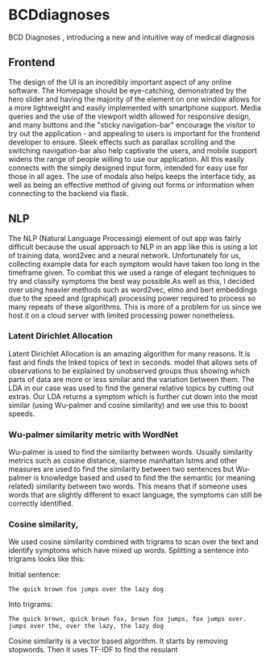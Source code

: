 # BCDdiagnoses
BCD Diagnoses , introducing a new and intuitive way of medical diagnosis
## Frontend
The design of the UI is an incredibly important aspect of any online software. The Homepage should be eye-catching, demonstrated by the hero slider and having the majority of the element on one window allows for a more lightweight and easily implemented with smartphone support. Media queries and the use of the viewport width allowed for responsive design, and many buttons and the "sticky navigation-bar" encourage the visitor to try out the application - and appealing to users is important for the frontend developer to ensure. Sleek effects such as parallax scrolling and the switching navigation-bar also help captivate the users, and mobile support widens the range of people willing to use our application. All this easily connects with the simply designed input form, intended for easy use for those in all ages. The use of modals also helps keeps the interface tidy, as well as being an effective method of giving out forms or information when connecting to the backend via flask.
## NLP
The NLP  (Natural Language Processing) element of out app was fairly difficult because the usual approach to NLP in an app like this is using a lot of training data, word2vec and a neural network. 
Unfortunately for us, collecting example data for each symptom would have taken  too long in the timeframe given. To combat this we used a range of elegant techniques to try and classify symptoms the best way possible.As well as this, I decided over using heavier methods such as word2vec, elmo and bert embeddings due to the speed and (graphical) processing power required to process so many repeats of these algorithms. This is more of a problem for us since we host it on a cloud server with limited processing power nonetheless.

### Latent Dirichlet Allocation
Latent Dirichlet Allocation is an amazing algorithm for many reasons. It is fast and finds the lnked topics of text in seconds. model that allows sets of observations to be explained by unobserved groups thus showing which parts of data are more or less similar and the variation between them. The LDA in our case was used to find the general relative topics by cutting out extras. Our LDA returns a symptom which is further cut down into the most similar (using Wu-palmer and cosine similarity) and we use this to boost speeds. 

### Wu-palmer similarity metric with WordNet
Wu-palmer is used to find the similarity between words. Usually similarity metrics such as cosine distance, siamese manhattan lstms and other measures are used to find the similarity between two sentences but Wu-palmer is knowledge based and used to find the the semantic (or meaning related) similarity between two words. This means that if someone uses words that are slightly different to exact language, the symptoms can still be correctly identified.

### Cosine similarity, 
We used cosine similarity combined with trigrams to scan over the text and identify symptoms which have mixed up words. Splitting a sentence into trigrams looks like this:

Initial sentence:
``` 
The quick brown fox jumps over the lazy dog
```
Into trigrams:
```
The quick brown, quick brown fox, brown fox jumps, fox jumps over. jumps over the, over the lazy, the lazy dog
```

Cosine similarity is a vector based algorithm. It starts by removing stopwords. Then it uses TF-IDF to find the resulant 
